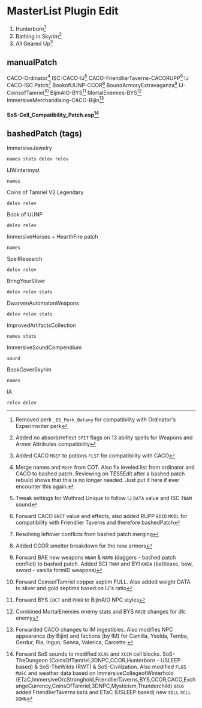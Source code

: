# MasterList Plugin Edit

1. Hunterborn[^1]
2. Bathing in Skyrim[^2]
3. All Geared Up[^3]


[^1]: Removed perk `_DS_Perk_Botany` for compatibility with Ordinator's Experimenter perk
[^2]: Added no absorb/reflect `SPIT` flags on 13 ability spells for Weapons and Armor Attributes compatibility
[^3]: Added CACO `MGEF` to potions `FLST` for compatibility with CACO

## manualPatch
CACO-Ordinator[^814044bb]
ISC-CACO-IJ[^fb29b626]
CACO-FriendlierTaverns-CACORUPP[^795c4e4c]
IJ CACO-ISC Patch[^589eb7cf]
BookofUUNP-CCOR[^8cbbbb32]
BoundArmoryExtravaganza[^ae31ceb6]
IJ-CoinsofTamriel[^76726f0a]
BijinAIO-BYS[^46fd5011]
MortalEnemies-BYS[^b253d6d4]
ImmersiveMerchandising-CACO-Bijin[^736fd0ab]

#### SoS-Cell_Compatibility_Patch.esp[^aa638db9]


[^736fd0ab]: Forwarded CACO changes to IM ingestibles. Also modifies NPC appearance (by Bijin) and factions (by IM) for Camilla, Ysolda, Temba, Gerdur, Ria, Ingun, Senna, Valerica, Carcette.
[^b253d6d4]: Combined MortalEnemies enemy stats and BYS `RACE` changes for dlc enemy
[^46fd5011]: Forward BYS `COCT` and `PRKR` to BijinAIO NPC styles
[^76726f0a]: Forward CoinsofTamriel copper septim FULL. Also added weight DATA to silver and gold septims based on IJ's ratio
[^aa638db9]: Forward SoS sounds to modified `XCAS` and `XCCM` cell blocks. SoS-TheDungeon (CoinsOfTamriel,3DNPC,CCOR,Hunterborn - USLEEP based) & SoS-TheWilds (RWT) & SoS-Civilization. Also modified `FLGS` `MUSC` and weather data based on ImmersiveCollegeofWinterhold (ETaC,ImmersiveOrcStronghold,FriendlierTaverns,BYS,CCOR,CACO,ExchangeCurrency,CoinsOfTamriel,3DNPC,Mysticism,Thunderchild) also added FriendlierTaverns `DATA` and ETaC (USLEEP based) new `XILL` `XCLL` `XOWN`
[^ae31ceb6]: Forward BAE new weapons `WNAM` & `NAM8` (daggers - bashed patch conflict) to bashed patch. Added SCI `TNAM` and BYI `KWDA` (battleaxe, bow, sword - vanilla formID weapons)
[^8cbbbb32]: Added CCOR smelter breakdown for the new armors
[^fb29b626]: Tweak settings for Wuthrad Unique to follow IJ `DATA` value and ISC `TNAM` sound
[^814044bb]: Merge names and `MGEF` from COT. Also fix leveled list from ordinator and CACO to bashed patch. Reviewing on TES5Edit after a bashed patch rebuild shows that this is no longer needed. Just put it here if ever encounter this again.
[^795c4e4c]: Forward CACO `ENIT` value and effects, also added RUPP `EDID` `MODL` for compatibility with Friendlier Taverns and therefore bashedPatch
[^589eb7cf]: Resolving leftover conflicts from bashed patch merging

## bashedPatch (tags)
ImmersiveJewelry
```
names stats delev relev
```
IJWintermyst
```
names
```
Coins of Tamriel V2 Legendary
```
delev relev
```
Book of UUNP
```
delev relev
```
ImmersiveHorses + HearthFire patch
```
names
```
SpellResearch
```
delev relev
```
BringYourSilver
```
delev relev stats
```
DwarvenAutomatonWeapons
```
delev relev stats
```
ImprovedArtifactsCollection
```
names stats
```
ImmersiveSoundCompendium
```
sound
```
BookCoverSkyrim
```
names
```
IA
```
relev delev
```

